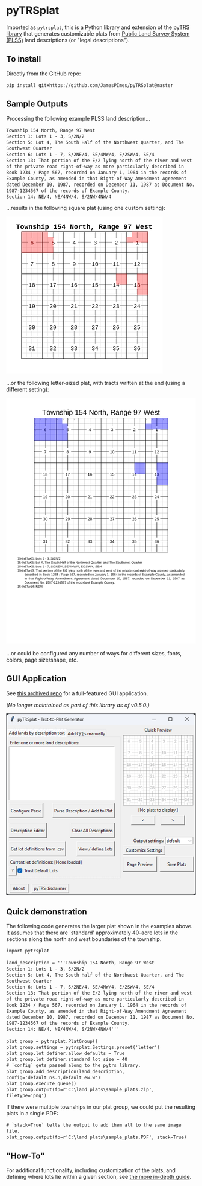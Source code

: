 # pyTRSplat

Imported as `pytrsplat`, this is a Python library and extension of the
[pyTRS library](https://github.com/JamesPImes/pyTRS)
that generates customizable plats from
[Public Land Survey System (PLSS)](https://en.wikipedia.org/wiki/Public_Land_Survey_System)
land descriptions (or "legal descriptions").

## To install

Directly from the GitHub repo:

```
pip install git+https://github.com/JamesPImes/pyTRSplat@master
```

## Sample Outputs

Processing the following example PLSS land description...

```
Township 154 North, Range 97 West
Section 1: Lots 1 - 3, S/2N/2
Section 5: Lot 4, The South Half of the Northwest Quarter, and The Southwest Quarter
Section 6: Lots 1 - 7, S/2NE/4, SE/4NW/4, E/2SW/4, SE/4
Section 13: That portion of the E/2 lying north of the river and west of the private road right-of-way as more particularly described in Book 1234 / Page 567, recorded on January 1, 1964 in the records of Example County, as amended in that Right-of-Way Amendment Agreement dated December 10, 1987, recorded on December 11, 1987 as Document No. 1987-1234567 of the records of Example County.
Section 14: NE/4, NE/4NW/4, S/2NW/4NW/4
```

...results in the following square plat (using one custom setting):

![sample_plat_01](documentation/sample_plat_02.png)

...or the following letter-sized plat, with tracts written at the end (using a different setting):

![sample_plat_01](documentation/sample_plat_01.png)

...or could be configured any number of ways for different sizes, fonts, colors, page size/shape, etc.

## GUI Application

See [this archived repo](https://github.com/JamesPImes/pyTRSplat-archived) for a full-featured GUI application.

*(No longer maintained as part of this library as of v0.5.0.)*

![plat_gui_01](documentation/plat_gui_01.gif)

## Quick demonstration

The following code generates the larger plat shown in the examples above.
It assumes that there are 'standard' approximately 40-acre lots in the
sections along the north and west boundaries of the township.

```
import pytrsplat

land_description = '''Township 154 North, Range 97 West
Section 1: Lots 1 - 3, S/2N/2
Section 5: Lot 4, The South Half of the Northwest Quarter, and The Southwest Quarter
Section 6: Lots 1 - 7, S/2NE/4, SE/4NW/4, E/2SW/4, SE/4
Section 13: That portion of the E/2 lying north of the river and west of the private road right-of-way as more particularly described in Book 1234 / Page 567, recorded on January 1, 1964 in the records of Example County, as amended in that Right-of-Way Amendment Agreement dated December 10, 1987, recorded on December 11, 1987 as Document No. 1987-1234567 of the records of Example County.
Section 14: NE/4, NE/4NW/4, S/2NW/4NW/4'''

plat_group = pytrsplat.PlatGroup()
plat_group.settings = pytrsplat.Settings.preset('letter')
plat_group.lot_definer.allow_defaults = True
plat_group.lot_definer.standard_lot_size = 40
# `config` gets passed along to the pytrs library.
plat_group.add_description(land_description, config='default_ns.n,default_ew.w')
plat_group.execute_queue()
plat_group.output(fp=r'C:\land plats\sample_plats.zip', filetype='png')
```

If there were multiple townships in our plat group, we could put the
resulting plats in a single PDF:

```commandline
# `stack=True` tells the output to add them all to the same image file.
plat_group.output(fp=r'C:\land plats\sample_plats.PDF', stack=True)
```

## "How-To"

For additional functionality, including customization of the plats, and defining where lots lie within a given section,
see [the more in-depth guide](documentation/guide.md).
